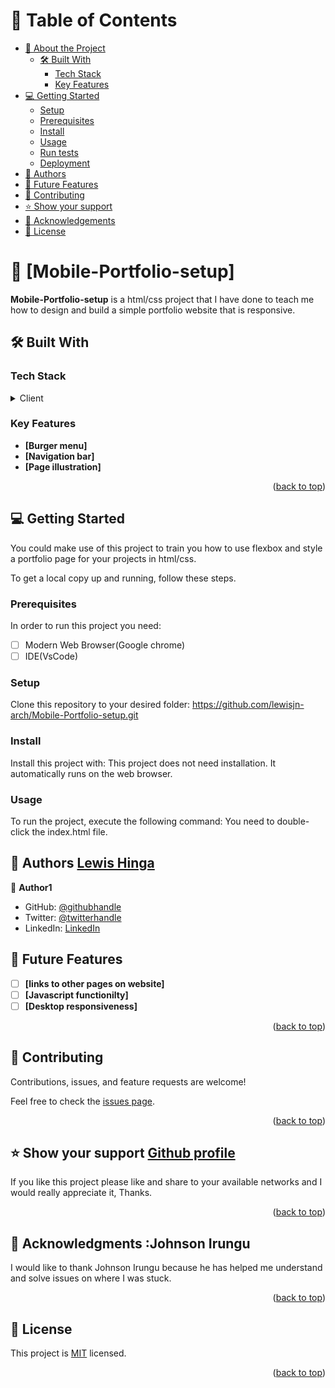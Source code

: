 <a name="readme-top"></a>

# 📗 Table of Contents

- [📖 About the Project](#about-project)
  - [🛠 Built With](#built-with)
    - [Tech Stack](#tech-stack)
    - [Key Features](#key-features)
- [💻 Getting Started](#getting-started)
  - [Setup](#setup)
  - [Prerequisites](#prerequisites)
  - [Install](#install)
  - [Usage](#usage)
  - [Run tests](#run-tests)
  - [Deployment](#deployment)
- [👥 Authors](#authors)
- [🔭 Future Features](#future-features)
- [🤝 Contributing](#contributing)
- [⭐️ Show your support](#support)
- [🙏 Acknowledgements](#acknowledgements)
- [📝 License](#license)

<!-- PROJECT DESCRIPTION -->

# 📖 [Mobile-Portfolio-setup] <a name="about-project"></a>


**Mobile-Portfolio-setup** is a html/css project that I have done to teach me how to design and build a simple portfolio website that is responsive.

## 🛠 Built With <a name="html"></a>

### Tech Stack <a name="(FRONT-END)"></a>


<details>
  <summary>Client</summary>
   <ul>
    <li><a href="https://developer.mozilla.org/en-US/docs/Web/HTML">HTML</a></li>
  </ul>
   <ul>
    <li><a href="https://developer.mozilla.org/en-US/docs/Web/CSS">CSS</a></li>
  </ul>
</details>

<!-- Features -->

### Key Features <a name="key-features"></a>


- **[Burger menu]**
- **[Navigation bar]**
- **[Page illustration]**

<p align="right">(<a href="#readme-top">back to top</a>)</p>

## 💻 Getting Started <a name="getting-started"></a>


 You could make use of this project to train you how to use flexbox and style a portfolio page for your projects in html/css.


To get a local copy up and running, follow these steps.


### Prerequisites

In order to run this project you need:

- [ ] Modern Web Browser(Google chrome)
- [ ] IDE(VsCode)

### Setup

Clone this repository to your desired folder:
https://github.com/lewisjn-arch/Mobile-Portfolio-setup.git


### Install

Install this project with:
This project does not need installation. It automatically runs on the web browser.

### Usage

To run the project, execute the following command:
You need to double-click the index.html file.


## 👥 Authors <a name="authors" href="https://github.com/lewisjn-arch">Lewis Hinga</a>



👤 **Author1**

- GitHub: [@githubhandle](https://github.com/lewisjn-arch)
- Twitter: [@twitterhandle](https://twitter.com/lhinga75)
- LinkedIn: [LinkedIn](https://www.linkedin.com/in/lewis-hinga-b40a501b1/)

## 🔭 Future Features <a name="future-features"></a>



- [ ] **[links to other pages on website]**
- [ ] **[Javascript functionilty]**
- [ ] **[Desktop responsiveness]**

<p align="right">(<a href="#readme-top">back to top</a>)</p>



## 🤝 Contributing <a name="contributing"></a>

Contributions, issues, and feature requests are welcome!

Feel free to check the [issues page](../../issues/).

<p align="right">(<a href="#readme-top">back to top</a>)</p>


## ⭐️ Show your support <a name="support" href="https://github.com/lewisjn-arch">Github profile</a>

If you like this project please like and share to your available networks and I would really appreciate it, Thanks.

<p align="right">(<a href="#readme-top">back to top</a>)</p>

<!-- ACKNOWLEDGEMENTS -->

## 🙏 Acknowledgments <a name="acknowledgements">:Johnson Irungu</a>

I would like to thank Johnson Irungu because he has helped me understand and solve issues on where I was stuck.

<p align="right">(<a href="#readme-top">back to top</a>)</p>



## 📝 License <a name="license"></a>

This project is [MIT](./LICENSE) licensed.

<p align="right">(<a href="#readme-top">back to top</a>)</p>
